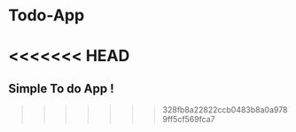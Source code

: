 # Todo-App
<<<<<<< HEAD
=======
## Simple To do App !
>>>>>>> 328fb8a22822ccb0483b8a0a9789ff5cf569fca7
